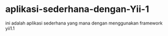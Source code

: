 # aplikasi-sederhana-dengan-Yii-1
ini adalah aplikasi sederhana yang mana dengan menggunakan framework yii1.1  
